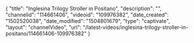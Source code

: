 {
    "title": "Inglesina Trilogy Stroller in Positano",
    "description": "",
    "channelid": "114661406",
    "videoid": "109976382",
    "date_created": "1502520038",
    "date_modified": "1504801679",
    "type": "captivate",
    "layout": "channelVideo",
    "url": "\/latest-videos\/inglesina-trilogy-stroller-in-positano\/114661406-109976382"
}